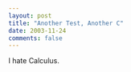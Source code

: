 ```yaml
---
layout: post
title: "Another Test, Another C"
date: 2003-11-24
comments: false
---
```

I hate Calculus.
